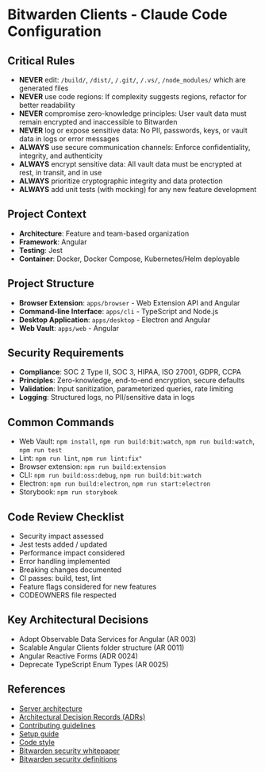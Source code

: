 # Bitwarden Clients - Claude Code Configuration

## Critical Rules

- **NEVER** edit: `/build/`, `/dist/`, `/.git/`, `/.vs/`, `/node_modules/` which are generated files
- **NEVER** use code regions: If complexity suggests regions, refactor for better readability
- **NEVER** compromise zero-knowledge principles: User vault data must remain encrypted and inaccessible to Bitwarden
- **NEVER** log or expose sensitive data: No PII, passwords, keys, or vault data in logs or error messages
- **ALWAYS** use secure communication channels: Enforce confidentiality, integrity, and authenticity
- **ALWAYS** encrypt sensitive data: All vault data must be encrypted at rest, in transit, and in use
- **ALWAYS** prioritize cryptographic integrity and data protection
- **ALWAYS** add unit tests (with mocking) for any new feature development

## Project Context

- **Architecture**: Feature and team-based organization
- **Framework**: Angular
- **Testing**: Jest
- **Container**: Docker, Docker Compose, Kubernetes/Helm deployable

## Project Structure

- **Browser Extension**: `apps/browser` - Web Extension API and Angular
- **Command-line Interface**: `apps/cli` - TypeScript and Node.js
- **Desktop Application**: `apps/desktop` - Electron and Angular
- **Web Vault**: `apps/web` - Angular

## Security Requirements

- **Compliance**: SOC 2 Type II, SOC 3, HIPAA, ISO 27001, GDPR, CCPA
- **Principles**: Zero-knowledge, end-to-end encryption, secure defaults
- **Validation**: Input sanitization, parameterized queries, rate limiting
- **Logging**: Structured logs, no PII/sensitive data in logs

## Common Commands

- Web Vault: `npm install`, `npm run build:bit:watch`, `npm run build:watch`, `npm run test`
- Lint: `npm run lint`, `npm run lint:fix"`
- Browser extension: `npm run build:extension`
- CLI: `npm run build:oss:debug`, `npm run build:bit:watch`
- Electron: `npm run build:electron`, `npm run start:electron`
- Storybook: `npm run storybook`

## Code Review Checklist

- Security impact assessed
- Jest tests added / updated
- Performance impact considered
- Error handling implemented
- Breaking changes documented
- CI passes: build, test, lint
- Feature flags considered for new features
- CODEOWNERS file respected

## Key Architectural Decisions

- Adopt Observable Data Services for Angular (AR 003)
- Scalable Angular Clients folder structure (AR 0011)
- Angular Reactive Forms (ADR 0024)
- Deprecate TypeScript Enum Types (AR 0025)

## References

- [Server architecture](https://contributing.bitwarden.com/architecture/server/)
- [Architectural Decision Records (ADRs)](https://contributing.bitwarden.com/architecture/adr/)
- [Contributing guidelines](https://contributing.bitwarden.com/contributing/)
- [Setup guide](https://contributing.bitwarden.com/getting-started/clients/)
- [Code style](https://contributing.bitwarden.com/contributing/code-style/)
- [Bitwarden security whitepaper](https://bitwarden.com/help/bitwarden-security-white-paper/)
- [Bitwarden security definitions](https://contributing.bitwarden.com/architecture/security/definitions)
